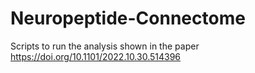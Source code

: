 # Neuropeptide-Connectome
Scripts to run the analysis shown in the paper https://doi.org/10.1101/2022.10.30.514396

